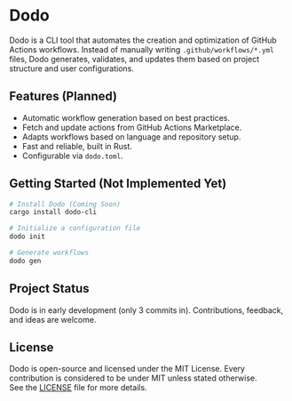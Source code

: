 # Dodo

Dodo is a CLI tool that automates the creation and optimization of GitHub Actions workflows. Instead of manually writing `.github/workflows/*.yml` files, Dodo generates, validates, and updates them based on project structure and user configurations.

## Features (Planned)
- Automatic workflow generation based on best practices.
- Fetch and update actions from GitHub Actions Marketplace.
- Adapts workflows based on language and repository setup.
- Fast and reliable, built in Rust.
- Configurable via `dodo.toml`.

## Getting Started (Not Implemented Yet)

```sh
# Install Dodo (Coming Soon)
cargo install dodo-cli

# Initialize a configuration file
dodo init

# Generate workflows
dodo gen
```

## Project Status
Dodo is in early development (only 3 commits in). Contributions, feedback, and ideas are welcome.

## License

Dodo is open-source and licensed under the MIT License. Every contribution is considered to be under MIT unless stated otherwise.  
See the [LICENSE](LICENSE) file for more details.
